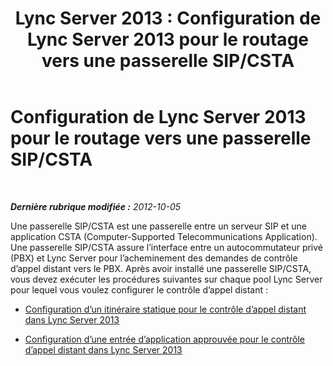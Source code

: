 ﻿---
title: 'Lync Server 2013 : Configuration de Lync Server 2013 pour le routage vers une passerelle SIP/CSTA'
TOCTitle: Configuration de Lync Server 2013 pour le routage vers une passerelle SIP/CSTA
ms:assetid: d75e4cf6-7b36-430a-a91a-0f2559306ba1
ms:mtpsurl: https://technet.microsoft.com/fr-fr/library/Gg615038(v=OCS.15)
ms:contentKeyID: 49298997
ms.date: 05/20/2016
mtps_version: v=OCS.15
ms.translationtype: HT
---

# Configuration de Lync Server 2013 pour le routage vers une passerelle SIP/CSTA

 

_**Dernière rubrique modifiée :** 2012-10-05_

Une passerelle SIP/CSTA est une passerelle entre un serveur SIP et une application CSTA (Computer-Supported Telecommunications Application). Une passerelle SIP/CSTA assure l’interface entre un autocommutateur privé (PBX) et Lync Server pour l’acheminement des demandes de contrôle d’appel distant vers le PBX. Après avoir installé une passerelle SIP/CSTA, vous devez exécuter les procédures suivantes sur chaque pool Lync Server pour lequel vous voulez configurer le contrôle d’appel distant :

  - [Configuration d’un itinéraire statique pour le contrôle d’appel distant dans Lync Server 2013](lync-server-2013-configure-a-static-route-for-remote-call-control.md)

  - [Configuration d’une entrée d’application approuvée pour le contrôle d’appel distant dans Lync Server 2013](lync-server-2013-configure-a-trusted-application-entry-for-remote-call-control.md)

